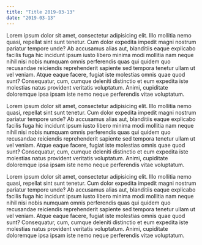 ```yaml
---
title: "Title 2019-03-13"
date: "2019-03-13"
---
```


Lorem ipsum dolor sit amet, consectetur adipisicing elit. Illo mollitia nemo quasi, repellat sint sunt tenetur. Cum dolor expedita impedit magni nostrum pariatur tempore unde? Ab accusamus alias aut, blanditiis eaque explicabo facilis fuga hic incidunt ipsum iusto libero minima modi mollitia nam neque nihil nisi nobis numquam omnis perferendis quas qui quidem quo recusandae reiciendis reprehenderit sapiente sed tempora tenetur ullam ut vel veniam. Atque eaque facere, fugiat iste molestias omnis quae quod sunt? Consequatur, cum, cumque deleniti distinctio et eum expedita iste molestias natus provident veritatis voluptatum. Animi, cupiditate doloremque ipsa ipsam iste nemo neque perferendis vitae voluptatum.

Lorem ipsum dolor sit amet, consectetur adipisicing elit. Illo mollitia nemo quasi, repellat sint sunt tenetur. Cum dolor expedita impedit magni nostrum pariatur tempore unde? Ab accusamus alias aut, blanditiis eaque explicabo facilis fuga hic incidunt ipsum iusto libero minima modi mollitia nam neque nihil nisi nobis numquam omnis perferendis quas qui quidem quo recusandae reiciendis reprehenderit sapiente sed tempora tenetur ullam ut vel veniam. Atque eaque facere, fugiat iste molestias omnis quae quod sunt? Consequatur, cum, cumque deleniti distinctio et eum expedita iste molestias natus provident veritatis voluptatum. Animi, cupiditate doloremque ipsa ipsam iste nemo neque perferendis vitae voluptatum.

Lorem ipsum dolor sit amet, consectetur adipisicing elit. Illo mollitia nemo quasi, repellat sint sunt tenetur. Cum dolor expedita impedit magni nostrum pariatur tempore unde? Ab accusamus alias aut, blanditiis eaque explicabo facilis fuga hic incidunt ipsum iusto libero minima modi mollitia nam neque nihil nisi nobis numquam omnis perferendis quas qui quidem quo recusandae reiciendis reprehenderit sapiente sed tempora tenetur ullam ut vel veniam. Atque eaque facere, fugiat iste molestias omnis quae quod sunt? Consequatur, cum, cumque deleniti distinctio et eum expedita iste molestias natus provident veritatis voluptatum. Animi, cupiditate doloremque ipsa ipsam iste nemo neque perferendis vitae voluptatum.

